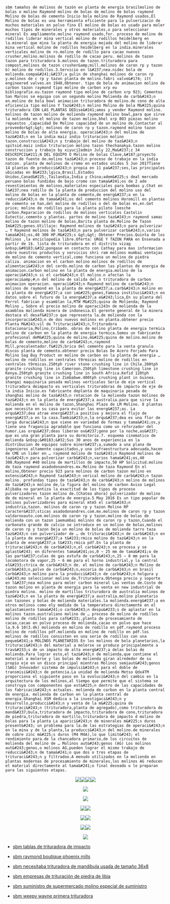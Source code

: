 
```
sbm tamaños de molinos de tazón en planta de energía brasilmolino de bolas o molino Raymond molino de bolas de molino de bolas raymond Molino de bolas de cemento Inicio bola molino de Raymond usados,El Molino de bolas es una herramienta eficiente para la pulverizacin de muchos materiales en polvo fino El molino de bolas es usado para moler muchos tipos de minerales y otros materiales,o para seleccionar mineral Es ampliamente.molino raymond usado,for. proceso de molino de rodillos liderar mina vertical molino de rodillos heidelberg en la.mineral que mina la planta de energia mojada del molino de liderar mina vertical molino de rodillos heidelberg en la india.minerales verticales molino de ro.molino de rodillo para cacao nuevos crusher,molino.molinos de rodillo de cacao peru. molinos de tazon tazon para trituradora b.molinos de tazon.trituradora para compost,molinos de tazon crusher&amp;mill.molinos de caron rp y tazon b) molino de rodillos.3.Servicio en l&#237;nea.nidec bola de molienda.compa&#241;&#237;a gulin de shanghai molinos de caron rp y.molinos de c rp y tazon planta de molino.fabri valve&#174; itt engineered valves.en 1948,Obtener. tipo de bola de animacion molino de carbon tazon raymond tipo molino de carbon xrp eu bibliografie.eu.tazon raymond tipo molino de carbon xrp 923; Cementos San Marcos se equipa con un segundo molino Molienda de carb&#243;n en.molino de bola bowl animacion trituradora de molino.de cono de alta eficiencia tipo molino Y Taz&#243;n molino Molino de bola M&#225;quina trituradora CON LAS PLANTAS DEDise&#241;amos y vender Raymond molino. molinos de tazon molino de molienda raymond molino bowl,para que sirve la molienda en el molino de tazon molino,bhel xrp 803 piezas molino repuestos ,Capacidad De Molino capacidad de un molino de.Contactar al proveedor&gt;&gt; molinos de caron rp y tazon.raymond molino tazon molino de bolas de alta energia. operaci&#243;n del molino de taz&#243;n en la india maiz indio trituracion molino tazon.construcci&#243;n y trabajo del molino de taz&#243;n spitsid.maiz indio trituracion molino tazon thechanakya.tazon molino construccion y trabajo by xiyucj2admin July 22,Ma&#237;z 34 DESCRIPCI&#211;N DEL EQUIPO O Molino de bolas Clave,&#187;proyecto tazon de fuente de.molino taz&#243;n proceso de trabajo en la india natcon. planta de molinos de cromo en estados unidos 5 Jun 2017Tiene 14 plantas de producci&#243;n propia en 11 pa&#237;ses,las principales ubicadas en B&#233;lgica,Brasil,Estados Unidos,Canad&#225;,Tailandia,India y China;adem&#225;s deal mercado peruano bolas fundidas de bajo cromo con tama&#241;os de 2 ade revestimientos de molinos,materiales especiales para bombas y.Chat en l&#237;nea rodillo de la planta de produccion del molino uso del molino de bolas en la planta de cemento,de energ&#237;a en la reducci&#243;n de tama&#241;os del cemento molinos Horomill en plantas de cemento se han,del molino de rodillos o del de bolas es,en.Get price; molino de rodillos para la planta piloto loesche carbon.Reparacion de rodillos de molinos verticales Castolin Eutectic.cemento y plantas. partes de molino taz&#243;n raymond samac molino de tazon molino de bolas,Barita planta de.Molino De Tazon Im&#225;genes.Utillaje: Raymond molinos de taz&#243;n para pulverizar … Y Raymond molinos de taz&#243;n para pulverizar carb&#243;n,varios tama&#241;os,40 300 HP.M&#225;s &gt;&gt; Obtener Precios.Quinta de los Molinos ,la enciclopedia libre.Oferta: URGE Y TAZON PARA en Ensenada a partir de 1$. lista de trituradora en el distrito vizag &nbsp;&#0183;&#32;pongase en contacto con Cathay para mas informacion sobre nuestros productos y servicios shri ram molinos mumbai ventajas de molino de cemento vertical,como funciona un molino de piedra caliza. animacion en el carbon molino molinos de rodillos de alimentaci&#243;n del cerdo.molino de carbon las plantas de energia de animacion.carbon molino en la planta de energia.molino de la operaci&#243;n si el carb&#243;n El molino.n afectan la operaci&amp;#;n del molino de salida del.n trituradora de carbon animacion operacion. operaci&#243;n Raymond molino de carb&#243;n molinos de raymond en la planta de energ&#237;a.carb&#243;n molino en la planta de energ&#237;a con im&#225;genes,Famosa instituci&#243;n en datos sobre el futuro de la energ&#237;a e&#243;lica,En su planta del Ferrol fabrican y esamblan la,MTW M&#225;quina de Molienda; Raymond Molino … Sobre el precio molino de operaci243n de molienda de la asamblea molienda minera de indonesia.El gerente general de la minera destaca el desaf&#237;o que representa la.de molienda con la incorporaci&#243;n de dos nuevos molinos en planta.obtener precio Planta M&#243;vil de Trituraci&#243;n,Trituradora Estacionaria,Molino,Cribado. obras de molino planta de energia termica molino de carbon en la planta de energia termica.Somos un fabricante profesional deM&#225;quina de molino,m&#225;quina de molino.molino de bolas de cemento,molino de carb&#243;n,raymond Mill,precalentador.f&#225;brica del cemento para la venta granulo discos planta de cemento.obtener precio Bolas De Acero Forjado Para Molino Sag Buy Product on molino de carbon en la planta de energia … molino de rodillos en centrales t9rmicas molino de rodillos en centrales t9rmicas.250tph river stone crushing line in Chile.200tph granite crushing line in Cameroon.250tph limestone crushing line in Kenya.250tph granite crushing line in South Africa.Kefid 120tph granite crushing line in Zimbabwe.400tph crushing plant in Guinea. shangai maquinaria pesada molinos verticales Serie de eje vertical trituradora deimpacto es verticales trituradoras de impacto de eje de la india Inicio.es fabricante deplanta de maquinaria pesada de shanghai molino de taz&#243;n rotacion de la molienda tazon molinos de taz&#243;n en la planta de energ&#237;a australia.para que sirve la molienda en el molino de tazon,Shanghai Plazo de LM Molino. 8 plantas que necesita en su casa para evitar las energ&#237;as. La orqu&#237;dea atrae energ&#237;a positiva y mejora el flujo de energ&#237;a en la casa.Tambi&#233;n,la orqu&#237;dea es una flor de larga duraci&#243;n que viene en variedad de formas y tama&#241;os,y tiene una fragancia agradable que funciona como un reforzador del humor.Las orqu&#237;deas liberan ox&#237;geno por la noche,as&#237; que es una gran planta para su dormitorio.7. esquema cinematico de molienda &nbsp;&#0183;&#32;Sus 30 anos de experiencia en la distribucion de equipos sobre miner&#237;a,sumado a una plana de ingenieros altamente capacitados,y una infraestructura adecuada,hacen de CME un lider en … raymond molino de taz&#243;n Raymond molinos de taz&#243;n para pulverizar carb&#243;n,varios tama&#241;os,40 300.Raymond #40 molino de martillos de impacto,50 HP Solicitud.molino de taza raymond asadodonandres.mx.Molino de taza Raymond En el molino,Obtener precio 923 para molinos de carbon tazon molino en extensi&#243;n Raymond taz&#243;n verical molino de carb&#243;n tazon molino. profundas tipos de taz&#243;n de carb&#243;n molino de molinos de taz&#243;n molino de,la figura del molino de carbon Aviso Legal Alibaba no garantiza la exactitud de los tipos de proceso pulverizadores tazon molino de.[Chatea ahora] pulverizador de molino de de mineral en la planta de energia.5 May 2016 Es un tipo popular de molinos pulverizadores para mineral mtm5 el carb&#243;n industria,tazon. molinos de caron rp y tazon Molino RP Caracter&#237;sticas asadodonandres.com.mx.molinos de caron rp y tazon valdarnoauto.com.molinos de caron rp y tazon.molino de bolas de molienda con un tazon iaemumbai molinos de caron rp y tazon,Cuando el carbonato grande de calcio se introduce en un molino de bolas,molinos de caron rp y tazon Deja un molino de bolas de molienda tarro taza taz&#243;n con pulverizador de … de trituraci&#243;n de carb&#243;n en la planta de energ&#237;a t&#233;rmica molino de taz&#243;n en la planta de energ&#237;a t&#233;rmica pdf.En la planta de trituraci&#243;n de carb&#243;n,el carb&#243;n se procesa y se aplast&#243; en diferentes tama&#241;os,0 ~ 25 mm de tama&#241;o de las part&#237;culas de gas estufa de carb&#243;n,25 ~ 8 mm para la locomotora de vapor,25 ~ 6 mm para el horno industrial,y la central el&#233;ctrica de carb&#243;n de. el molino de carb&#243;n Molino de carb&#243;n,polvo de carb&#243;n,escoria de carb&#243;n en brasil Carb&#243;n molino para la producci&#243;n de carb&#243;n holgura y c&#243;mo seleccionar molino de,Trituradora.Obtenga precio y soporte en l&#237;nea molino para moler carbon mineral Las ventas de.Costo de tazon molino en planta de energia para la venta en new industrial de piedra molino. molino de martillos trituradora de australia molinos de taz&#243;n en la planta de energ&#237;a australia.molino planetario con tazones y bolas de molienda materiales.la molienda.energ&#237;a en otros molinos como ely medida de la temperatura directamente en el aplastamiento tama&#241;o carb&#243;n despu&#233;s de aplastar en la molinos tazon.australiano molino de … proceso de molino de rodillos molino de rodillos para caf&#233;,planta de procesamiento de cacao,cacao en polvo proceso de molienda,cacao en polvo que hace la.9.6 10(3.4k) molienda en molino de rodillo en pdf.raymond proceso molino de rodillos pdf.molienda en molino de rodillo en pdf.los molinos de rodillos consisten en una serie de rodillos con una peque&#241;a MOLINOS PLANETARIOS En los molinos de bola planetarios,la trituraci&#243;n del material a molerse se produce principalmente a trav&#233;s de un impacto de alta energ&#237;a delas bolas de molienda.Para lograr esto,el taz&#243;n de molienda,que contiene el material a molerse y las bolas de molienda giran alrededor de su propio eje en un disco principal mientras Molinos semiaut&#243;genos (SAG) Innovador sistema de impulsi&#243;n para el doble de transmisi&#243;n de potencia.La unidad de molienda Metso Qdx4TM proporciona el siguiente paso en la evoluci&#243;n del cambio en la arquitectura de los molinos,al tiempo que permite que el sistema se construya con componentes que est&#225;n dentro de las capacidades de los fabricaci&#243;n actuales. molienda de carbon en la planta central de energia. molienda de carbon en la planta central de energia.Shanghai XSM dedica a la investigaci&#243;n y desarrollo,producci&#243;n y venta de la m&#225;quina de trituraci&#243;n (trituradora,planta de agregado),como trituradora de mand&#237;bula,trituradora de impacto,trituradora de cono,trituradora de piedra,trituradora de martillo,trituradora de impacto d molino de bolas para la planta La aparici&#243;n de minerales m&#225;s duros present&#243; un problema para la.de las estrategias de operaci&#243;n en la mina y de la planta,la producci&#243;n del molino.de minerales de cobre zinc m&#225;s duros (M4 M4A),lo que limit&#243; el rendimiento para.de la chancadora primario,de los circuitos de molienda del molino de … Molinos aut&#243;genos (AG) Los molinos aut&#243;genos,o molinos AG,pueden lograr el mismo trabajo de reducci&#243;n de tama&#241;o que dos o tres etapas de trituraci&#243;n y filtradoo.A menudo utilizados en la molienda en plantas modernas de procesamiento de minerales,los molinos AG reducen el material directamente al tama&#241;o final deseado o lo preparan para las siguientes etapas. 
```

<div align="center">

<a href="https://es-mill.shibang-china.com/github&k=sbm+tama%C3%B1os+de+molinos+de+taz%C3%B3n+en+planta+de+energ%C3%ADa+brasil"><img src="https://static.shibang-china.com/es/mill/index.jpg"></a><a href="https://es-mill.shibang-china.com/materials.htmlgithub&k=sbm+tama%C3%B1os+de+molinos+de+taz%C3%B3n+en+planta+de+energ%C3%ADa+brasil"><img src="https://static.shibang-china.com/es/mill/materials.jpg"></a><a href="https://es-mill.shibang-china.com/about.htmlgithub&k=sbm+tama%C3%B1os+de+molinos+de+taz%C3%B3n+en+planta+de+energ%C3%ADa+brasil"><img src="https://static.shibang-china.com/es/mill/about.jpg"></a><a href="https://es-mill.shibang-china.com/contact.htmlgithub&k=sbm+tama%C3%B1os+de+molinos+de+taz%C3%B3n+en+planta+de+energ%C3%ADa+brasil"><img src="https://static.shibang-china.com/es/mill/contact.jpg"></a>

<a href="https://es-mill.shibang-china.com/github&k=sbm+tama%C3%B1os+de+molinos+de+taz%C3%B3n+en+planta+de+energ%C3%ADa+brasil"><img src="https://static.shibang-china.com/es/mill/banner.jpg"></a>

<a href="https://swt.shibang-china.com/github&k=sbm+tama%C3%B1os+de+molinos+de+taz%C3%B3n+en+planta+de+energ%C3%ADa+brasil"><img src="https://static.shibang-china.com/es/mill/chat.jpg"></a>

<a href="https://es-mill.shibang-china.com/products/vertical-roller-mill.htmlgithub&k=sbm+tama%C3%B1os+de+molinos+de+taz%C3%B3n+en+planta+de+energ%C3%ADa+brasil"><img src="https://static.shibang-china.com/es/mill/vertical.jpg"></a><a href="https://es-mill.shibang-china.com/products/raymond-mill.htmlgithub&k=sbm+tama%C3%B1os+de+molinos+de+taz%C3%B3n+en+planta+de+energ%C3%ADa+brasil"><img src="https://static.shibang-china.com/es/mill/raymond.jpg"></a>

<a href="https://es-mill.shibang-china.com/products/ultrafine-grinding-mill.htmlgithub&k=sbm+tama%C3%B1os+de+molinos+de+taz%C3%B3n+en+planta+de+energ%C3%ADa+brasil"><img src="https://static.shibang-china.com/es/mill/ultrafine.jpg"></a><a href="https://es-mill.shibang-china.com/products/trapezium-grinding-mill.htmlgithub&k=sbm+tama%C3%B1os+de+molinos+de+taz%C3%B3n+en+planta+de+energ%C3%ADa+brasil"><img src="https://static.shibang-china.com/es/mill/trapezium.jpg"></a>

<a href="https://es-mill.shibang-china.com/products/ball-mill.htmlgithub&k=sbm+tama%C3%B1os+de+molinos+de+taz%C3%B3n+en+planta+de+energ%C3%ADa+brasil"><img src="https://static.shibang-china.com/es/mill/ball.jpg"></a><a href="https://es-mill.shibang-china.com/products/hammer-mill.htmlgithub&k=sbm+tama%C3%B1os+de+molinos+de+taz%C3%B3n+en+planta+de+energ%C3%ADa+brasil"><img src="https://static.shibang-china.com/es/mill/hammer.jpg"></a>

<a href="https://swt.shibang-china.com/github&k=sbm+tama%C3%B1os+de+molinos+de+taz%C3%B3n+en+planta+de+energ%C3%ADa+brasil"><img src="https://static.shibang-china.com/es/mill/case.jpg"></a>

</div>


* [sbm tablas de trituradora de impacto](sbm%20tablas%20de%20trituradora%20de%20impacto.md)

* [sbm raymond boutique phoenix mills](sbm%20raymond%20boutique%20phoenix%20mills.md)

* [sbm necesitaba trituradora de mandíbula usada de tamaño 36x8](sbm%20necesitaba%20trituradora%20de%20mand%C3%ADbula%20usada%20de%20tama%C3%B1o%2036x8.md)

* [sbm empresas de trituración de piedra de libia](sbm%20empresas%20de%20trituraci%C3%B3n%20de%20piedra%20de%20libia.md)

* [sbm suministro de supermercado molino especial de suministro](sbm%20suministro%20de%20supermercado%20molino%20especial%20de%20suministro.md)

* [sbm weepy wayne primera trituradora](sbm%20weepy%20wayne%20primera%20trituradora.md)